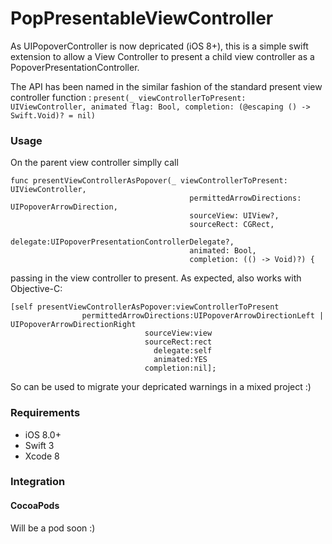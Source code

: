 # PopPresentableViewController

As UIPopoverController is now depricated (iOS 8+), this is a simple swift extension to allow a View Controller to present a child view controller as a PopoverPresentationController.

The API has been named in the similar fashion of the standard present view controller function :  ```present(_ viewControllerToPresent: UIViewController, animated flag: Bool, completion: (@escaping () -> Swift.Void)? = nil)``` 

### Usage

On the parent view controller simplly call 

```
func presentViewControllerAsPopover(_ viewControllerToPresent: UIViewController,
                                        permittedArrowDirections: UIPopoverArrowDirection,
                                        sourceView: UIView?,
                                        sourceRect: CGRect,
                                        delegate:UIPopoverPresentationControllerDelegate?,
                                        animated: Bool,
                                        completion: (() -> Void)?) {

```

passing in the view controller to present. As expected, also works with Objective-C: 

```
[self presentViewControllerAsPopover:viewControllerToPresent
                permittedArrowDirections:UIPopoverArrowDirectionLeft | UIPopoverArrowDirectionRight
                              sourceView:view
                              sourceRect:rect
                                delegate:self
                                animated:YES
                              completion:nil];
```

So can be used to migrate your depricated warnings in a mixed project :)

### Requirements

- iOS 8.0+
- Swift 3
- Xcode 8

### Integration

#### CocoaPods

Will be a pod soon :)
